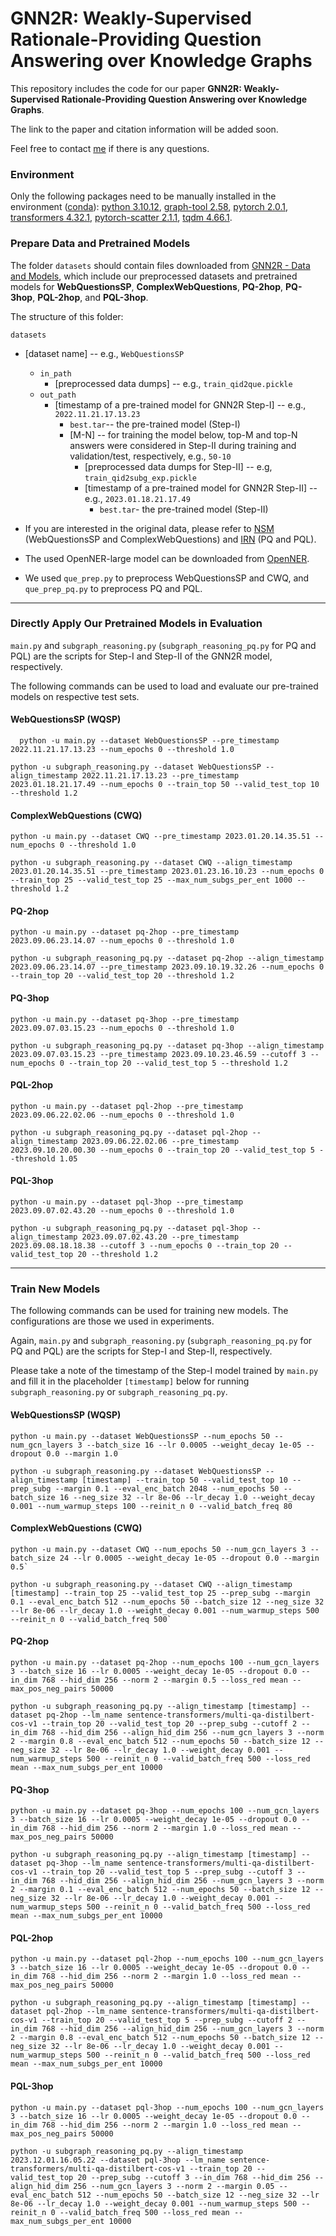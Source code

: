 # GNN2R: Weakly-Supervised Rationale-Providing Question Answering over Knowledge Graphs

This repository includes the code for our paper **GNN2R: Weakly-Supervised Rationale-Providing Question Answering over Knowledge Graphs**.

The link to the paper and citation information will be added soon. 

Feel free to contact [me](https://www.ifi.uzh.ch/en/ddis/people/ruijie.html) if there is any questions.

### Environment

Only the following packages need to be manually installed in the environment ([conda](https://conda.io/projects/conda/en/latest/user-guide/tasks/manage-environments.html#creating-an-environment-with-commands)): 
[python 3.10.12](https://www.python.org/downloads/release/python-31012/),  [graph-tool 2.58](https://git.skewed.de/count0/graph-tool/-/wikis/installation-instructions),
[pytorch 2.0.1](https://pytorch.org/get-started/locally/), [transformers 4.32.1](https://huggingface.co/docs/transformers/installation),
[pytorch-scatter 2.1.1](https://github.com/rusty1s/pytorch_scatter), [tqdm 4.66.1](https://tqdm.github.io).

### Prepare Data and Pretrained Models

The folder `datasets` should contain files downloaded from [GNN2R - Data and Models](https://osf.io/waqkm/), 
which include our preprocessed datasets and pretrained models for 
**WebQuestionsSP**, **ComplexWebQuestions**, **PQ-2hop**, **PQ-3hop**, **PQL-2hop**, and **PQL-3hop**.

The structure of this folder:

`datasets`
  * [dataset name] -- e.g., `WebQuestionsSP`
    * `in_path`
      * [preprocessed data dumps] -- e.g., `train_qid2que.pickle`
    * `out_path`
      * [timestamp of a pre-trained model for GNN2R Step-I] -- e.g., `2022.11.21.17.13.23`
        * `best.tar`-- the pre-trained model (Step-I)
        * [M-N] -- for training the model below, top-M and top-N answers were considered in Step-II during training and validation/test, respectively, e.g., `50-10`
          * [preprocessed data dumps for Step-II] -- e.g, `train_qid2subg_exp.pickle`
          * [timestamp of a pre-trained model for GNN2R Step-II] -- e.g., `2023.01.18.21.17.49`
            * `best.tar`- the pre-trained model (Step-II)

* If you are interested in the original data, please refer to [NSM](https://github.com/RichardHGL/WSDM2021_NSM) (WebQuestionsSP and ComplexWebQuestions) and [IRN](https://github.com/zmtkeke/IRN) (PQ and PQL).
* The used OpenNER-large model can be downloaded from [OpenNER](https://github.com/zmd971202/OpenNER).
* We used `que_prep.py` to preprocess WebQuestionsSP and CWQ, and `que_prep_pq.py` to preprocess PQ and PQL.

-----

### Directly Apply Our Pretrained Models in Evaluation

`main.py` and `subgraph_reasoning.py` (`subgraph_reasoning_pq.py` for PQ and PQL) are the scripts for Step-I and Step-II of the GNN2R model, respectively. 

The following commands can be used to load and evaluate our pre-trained models on respective test sets.

#### WebQuestionsSP (WQSP)
  ```shell
    python -u main.py --dataset WebQuestionsSP --pre_timestamp 2022.11.21.17.13.23 --num_epochs 0 --threshold 1.0
  ```

  ```shell
  python -u subgraph_reasoning.py --dataset WebQuestionsSP --align_timestamp 2022.11.21.17.13.23 --pre_timestamp 2023.01.18.21.17.49 --num_epochs 0 --train_top 50 --valid_test_top 10 --threshold 1.2
  ```

#### ComplexWebQuestions (CWQ)
  ```shell
  python -u main.py --dataset CWQ --pre_timestamp 2023.01.20.14.35.51 --num_epochs 0 --threshold 1.0
  ```
  
  ```shell
  python -u subgraph_reasoning.py --dataset CWQ --align_timestamp 2023.01.20.14.35.51 --pre_timestamp 2023.01.23.16.10.23 --num_epochs 0 --train_top 25 --valid_test_top 25 --max_num_subgs_per_ent 1000 --threshold 1.2
  ```
  
#### PQ-2hop
  ```shell
  python -u main.py --dataset pq-2hop --pre_timestamp 2023.09.06.23.14.07 --num_epochs 0 --threshold 1.0
  ```
  
  ```shell
  python -u subgraph_reasoning_pq.py --dataset pq-2hop --align_timestamp 2023.09.06.23.14.07 --pre_timestamp 2023.09.10.19.32.26 --num_epochs 0 --train_top 20 --valid_test_top 20 --threshold 1.2
  ```

#### PQ-3hop
  ```shell
  python -u main.py --dataset pq-3hop --pre_timestamp 2023.09.07.03.15.23 --num_epochs 0 --threshold 1.0
  ```
  
  ```shell
  python -u subgraph_reasoning_pq.py --dataset pq-3hop --align_timestamp 2023.09.07.03.15.23 --pre_timestamp 2023.09.10.23.46.59 --cutoff 3 --num_epochs 0 --train_top 20 --valid_test_top 5 --threshold 1.2
  ```

#### PQL-2hop
  ```shell
  python -u main.py --dataset pql-2hop --pre_timestamp 2023.09.06.22.02.06 --num_epochs 0 --threshold 1.0
  ```
  
  ```shell
  python -u subgraph_reasoning_pq.py --dataset pql-2hop --align_timestamp 2023.09.06.22.02.06 --pre_timestamp 2023.09.10.20.00.30 --num_epochs 0 --train_top 20 --valid_test_top 5 --threshold 1.05
  ```

#### PQL-3hop
  ```shell
  python -u main.py --dataset pql-3hop --pre_timestamp 2023.09.07.02.43.20 --num_epochs 0 --threshold 1.0
  ```
  
  ```shell
  python -u subgraph_reasoning_pq.py --dataset pql-3hop --align_timestamp 2023.09.07.02.43.20 --pre_timestamp 2023.09.08.18.18.38 --cutoff 3 --num_epochs 0 --train_top 20 --valid_test_top 20 --threshold 1.2
  ```
-----

### Train New Models

The following commands can be used for training new models. The configurations are those we used in experiments.

Again, `main.py` and `subgraph_reasoning.py` (`subgraph_reasoning_pq.py` for PQ and PQL) are the scripts for Step-I and Step-II, respectively. 

Please take a note of the timestamp of the Step-I model trained by `main.py` and fill it in the placeholder `[timestamp]` below for running `subgraph_reasoning.py` or `subgraph_reasoning_pq.py`.

#### WebQuestionsSP (WQSP)
  ```shell
  python -u main.py --dataset WebQuestionsSP --num_epochs 50 --num_gcn_layers 3 --batch_size 16 --lr 0.0005 --weight_decay 1e-05 --dropout 0.0 --margin 1.0
  ```
  
  ```shell
  python -u subgraph_reasoning.py --dataset WebQuestionsSP --align_timestamp [timestamp] --train_top 50 --valid_test_top 10 --prep_subg --margin 0.1 --eval_enc_batch 2048 --num_epochs 50 --batch_size 16 --neg_size 32 --lr 8e-06 --lr_decay 1.0 --weight_decay 0.001 --num_warmup_steps 100 --reinit_n 0 --valid_batch_freq 80
  ```

#### ComplexWebQuestions (CWQ)
  ```shell
  python -u main.py --dataset CWQ --num_epochs 50 --num_gcn_layers 3 --batch_size 24 --lr 0.0005 --weight_decay 1e-05 --dropout 0.0 --margin 0.5`
  ```
  
  ```shell
  python -u subgraph_reasoning.py --dataset CWQ --align_timestamp [timestamp] --train_top 25 --valid_test_top 25 --prep_subg --margin 0.1 --eval_enc_batch 512 --num_epochs 50 --batch_size 12 --neg_size 32 --lr 8e-06 --lr_decay 1.0 --weight_decay 0.001 --num_warmup_steps 500 --reinit_n 0 --valid_batch_freq 500`
  ```

#### PQ-2hop
  ```shell
  python -u main.py --dataset pq-2hop --num_epochs 100 --num_gcn_layers 3 --batch_size 16 --lr 0.0005 --weight_decay 1e-05 --dropout 0.0 --in_dim 768 --hid_dim 256 --norm 2 --margin 0.5 --loss_red mean --max_pos_neg_pairs 50000
  ```
  
  ```shell
  python -u subgraph_reasoning_pq.py --align_timestamp [timestamp] --dataset pq-2hop --lm_name sentence-transformers/multi-qa-distilbert-cos-v1 --train_top 20 --valid_test_top 20 --prep_subg --cutoff 2 --in_dim 768 --hid_dim 256 --align_hid_dim 256 --num_gcn_layers 3 --norm 2 --margin 0.8 --eval_enc_batch 512 --num_epochs 50 --batch_size 12 --neg_size 32 --lr 8e-06 --lr_decay 1.0 --weight_decay 0.001 --num_warmup_steps 500 --reinit_n 0 --valid_batch_freq 500 --loss_red mean --max_num_subgs_per_ent 10000
  ```
 
#### PQ-3hop
  ```shell
  python -u main.py --dataset pq-3hop --num_epochs 100 --num_gcn_layers 3 --batch_size 16 --lr 0.0005 --weight_decay 1e-05 --dropout 0.0 --in_dim 768 --hid_dim 256 --norm 2 --margin 1.0 --loss_red mean --max_pos_neg_pairs 50000
  ```

  ```shell
  python -u subgraph_reasoning_pq.py --align_timestamp [timestamp] --dataset pq-3hop --lm_name sentence-transformers/multi-qa-distilbert-cos-v1 --train_top 20 --valid_test_top 5 --prep_subg --cutoff 3 --in_dim 768 --hid_dim 256 --align_hid_dim 256 --num_gcn_layers 3 --norm 2 --margin 0.1 --eval_enc_batch 512 --num_epochs 50 --batch_size 12 --neg_size 32 --lr 8e-06 --lr_decay 1.0 --weight_decay 0.001 --num_warmup_steps 500 --reinit_n 0 --valid_batch_freq 500 --loss_red mean --max_num_subgs_per_ent 10000
  ```
 
#### PQL-2hop
  ```shell
  python -u main.py --dataset pql-2hop --num_epochs 100 --num_gcn_layers 3 --batch_size 16 --lr 0.0005 --weight_decay 1e-05 --dropout 0.0 --in_dim 768 --hid_dim 256 --norm 2 --margin 1.0 --loss_red mean --max_pos_neg_pairs 50000
  ```
  
  ```shell
  python -u subgraph_reasoning_pq.py --align_timestamp [timestamp] --dataset pql-2hop --lm_name sentence-transformers/multi-qa-distilbert-cos-v1 --train_top 20 --valid_test_top 5 --prep_subg --cutoff 2 --in_dim 768 --hid_dim 256 --align_hid_dim 256 --num_gcn_layers 3 --norm 2 --margin 0.8 --eval_enc_batch 512 --num_epochs 50 --batch_size 12 --neg_size 32 --lr 8e-06 --lr_decay 1.0 --weight_decay 0.001 --num_warmup_steps 500 --reinit_n 0 --valid_batch_freq 500 --loss_red mean --max_num_subgs_per_ent 10000
  ```

#### PQL-3hop
  ```shell
  python -u main.py --dataset pql-3hop --num_epochs 100 --num_gcn_layers 3 --batch_size 16 --lr 0.0005 --weight_decay 1e-05 --dropout 0.0 --in_dim 768 --hid_dim 256 --norm 2 --margin 1.0 --loss_red mean --max_pos_neg_pairs 50000
  ```
  
  ```shell
  python -u subgraph_reasoning_pq.py --align_timestamp 2023.12.01.16.05.22 --dataset pql-3hop --lm_name sentence-transformers/multi-qa-distilbert-cos-v1 --train_top 20 --valid_test_top 20 --prep_subg --cutoff 3 --in_dim 768 --hid_dim 256 --align_hid_dim 256 --num_gcn_layers 3 --norm 2 --margin 0.05 --eval_enc_batch 512 --num_epochs 50 --batch_size 12 --neg_size 32 --lr 8e-06 --lr_decay 1.0 --weight_decay 0.001 --num_warmup_steps 500 --reinit_n 0 --valid_batch_freq 500 --loss_red mean --max_num_subgs_per_ent 10000
  ```